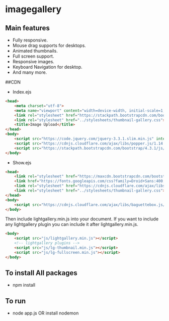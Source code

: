 # imagegallery

## Main features

* Fully responsive.
* Mouse drag supports for desktops.
* Animated thumbnails.
* Full screen support.
* Responsive images.
* Keyboard Navigation for desktop.
* And many more.

##CDN
* Index.ejs
```html
<head>
    <meta charset="utf-8">
    <meta name="viewport" content="width=device-width, initial-scale=1, shrink-to-fit=no">
    <link rel="stylesheet" href="https://stackpath.bootstrapcdn.com/bootstrap/4.3.1/css/bootstrap.min.css" integrity="sha384-ggOyR0iXCbMQv3Xipma34MD+dH/1fQ784/j6cY/iJTQUOhcWr7x9JvoRxT2MZw1T" crossorigin="anonymous">
    <link rel="stylesheet" href="../stylesheets/thumbnail-gallery.css">
    <title>Image Upload</title>
</head>
<body>
    <script src="https://code.jquery.com/jquery-3.3.1.slim.min.js" integrity="sha384-q8i/X+965DzO0rT7abK41JStQIAqVgRVzpbzo5smXKp4YfRvH+8abtTE1Pi6jizo" crossorigin="anonymous"></script>
    <script src="https://cdnjs.cloudflare.com/ajax/libs/popper.js/1.14.7/umd/popper.min.js" integrity="sha384-UO2eT0CpHqdSJQ6hJty5KVphtPhzWj9WO1clHTMGa3JDZwrnQq4sF86dIHNDz0W1" crossorigin="anonymous"></script>
    <script src="https://stackpath.bootstrapcdn.com/bootstrap/4.3.1/js/bootstrap.min.js" integrity="sha384-JjSmVgyd0p3pXB1rRibZUAYoIIy6OrQ6VrjIEaFf/nJGzIxFDsf4x0xIM+B07jRM" crossorigin="anonymous"></script>
</body>
```

* Show.ejs
```html
<head>
    <link rel="stylesheet" href="https://maxcdn.bootstrapcdn.com/bootstrap/3.3.7/css/bootstrap.min.css">
    <link href="https://fonts.googleapis.com/css?family=Droid+Sans:400,700" rel="stylesheet">
    <link rel="stylesheet" href="https://cdnjs.cloudflare.com/ajax/libs/baguettebox.js/1.8.1/baguetteBox.min.css">
    <link rel="stylesheet" href="../stylesheets/thumbnail-gallery.css">
</head>
<body>
    <script src="https://cdnjs.cloudflare.com/ajax/libs/baguettebox.js/1.8.1/baguetteBox.min.js"></script>
</body>
```

Then include lightgallery.min.js into your document. If you want to include any lightgallery plugin you can include it after lightgallery.min.js.

```html
<body>
    <script src="js/lightgallery.min.js"></script>
    <!-- lightgallery plugins -->
    <script src="js/lg-thumbnail.min.js"></script>
    <script src="js/lg-fullscreen.min.js"></script>
</body>
```

## To install All packages
* npm install

## To run
* node app.js OR install nodemon